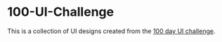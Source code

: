 # 100-UI-Challenge
This is a collection of UI designs created from the [100 day UI challenge](http://www.dailyui.co/).
